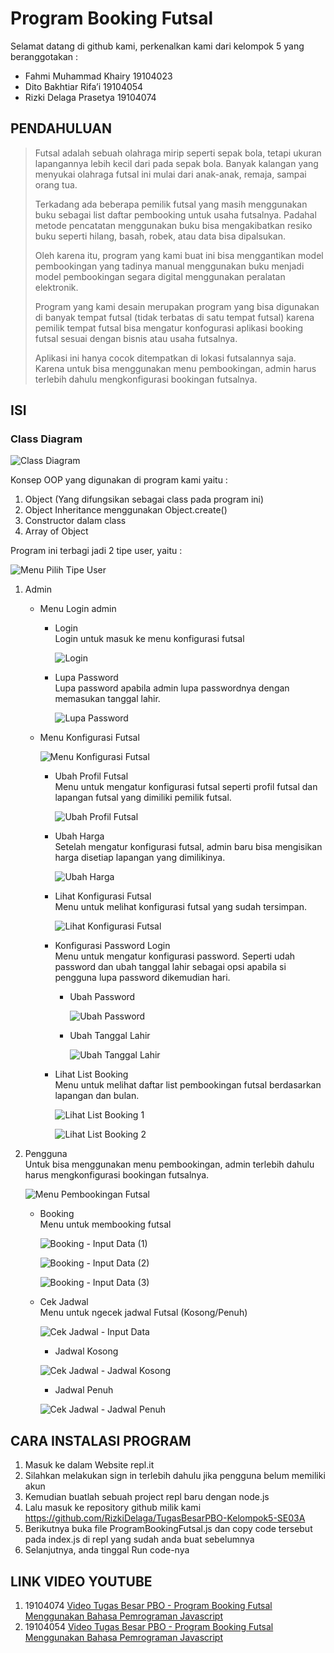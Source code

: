 # Program Booking Futsal

Selamat datang di github kami, perkenalkan kami dari kelompok 5 yang beranggotakan :
* Fahmi Muhammad Khairy     19104023
* Dito Bakhtiar Rifa’i      19104054
* Rizki Delaga Prasetya     19104074

## PENDAHULUAN

> Futsal adalah sebuah olahraga mirip seperti sepak bola, tetapi ukuran lapangannya lebih kecil dari pada sepak bola. Banyak kalangan yang menyukai olahraga futsal ini mulai dari anak-anak, remaja, sampai orang tua.
> 
> Terkadang ada beberapa pemilik futsal yang masih menggunakan buku sebagai list daftar pembooking untuk usaha futsalnya. Padahal metode pencatatan menggunakan buku bisa mengakibatkan resiko buku seperti hilang, basah, robek, atau data bisa dipalsukan.
> 
> Oleh karena itu, program yang kami buat ini bisa menggantikan model pembookingan yang tadinya manual menggunakan buku menjadi model pembookingan segara digital menggunakan peralatan elektronik.
> 
> Program yang kami desain merupakan program yang bisa digunakan di banyak tempat futsal (tidak terbatas di satu tempat futsal) karena pemilik tempat futsal bisa mengatur konfogurasi aplikasi booking futsal sesuai dengan bisnis atau usaha futsalnya.
> 
> Aplikasi ini hanya cocok ditempatkan di lokasi futsalannya saja. Karena untuk bisa menggunakan menu pembookingan, admin harus terlebih dahulu mengkonfigurasi bookingan futsalnya.


## ISI

### Class Diagram

![Class Diagram](https://github.com/RizkiDelaga/TugasBesarPBO-Kelompok5-SE03A/blob/main/Class%20Diagram%20-%20Program%20Booking%20Futsal/Class%20Diagram.png?raw=true)

Konsep OOP yang digunakan di program kami yaitu :
1. Object (Yang difungsikan sebagai class pada program ini)
2. Object Inheritance menggunakan Object.create()
3. Constructor dalam class
4. Array of Object

Program ini terbagi jadi 2 tipe user, yaitu :

![Menu Pilih Tipe User](https://raw.githubusercontent.com/RizkiDelaga/TugasBesarPBO-Kelompok5-SE03A/main/img/Menu%20Pilih%20Tipe%20User.png)

1. Admin
    * Menu Login admin
        * Login  
          Login untuk masuk ke menu konfigurasi futsal

            ![Login](https://raw.githubusercontent.com/RizkiDelaga/TugasBesarPBO-Kelompok5-SE03A/main/img/Admin/Menu%20Login%20Admin/Login/Login%20Admin.png)
            
        * Lupa Password  
          Lupa password apabila admin lupa passwordnya dengan memasukan tanggal lahir.

            ![Lupa Password](https://raw.githubusercontent.com/RizkiDelaga/TugasBesarPBO-Kelompok5-SE03A/main/img/Admin/Menu%20Login%20Admin/Lupa%20Password/Lupa%20Password.png)

    * Menu Konfigurasi Futsal  

        ![Menu Konfigurasi Futsal](https://github.com/RizkiDelaga/TugasBesarPBO-Kelompok5-SE03A/blob/main/img/Admin/Menu%20Konfigurasi%20Futsal/Menu%20Konfigurasi%20Futsal.png?raw=true)

        * Ubah Profil Futsal  
          Menu untuk mengatur konfigurasi futsal seperti profil futsal dan lapangan futsal yang dimiliki pemilik futsal.

            ![Ubah Profil Futsal](https://github.com/RizkiDelaga/TugasBesarPBO-Kelompok5-SE03A/blob/main/img/Admin/Menu%20Konfigurasi%20Futsal/Ubah%20Profil%20Futsal/Ubah%20Profil%20Futsal.png?raw=true)

        * Ubah Harga  
          Setelah mengatur konfigurasi futsal, admin baru bisa mengisikan harga disetiap lapangan yang dimilikinya.

            ![Ubah Harga](https://github.com/RizkiDelaga/TugasBesarPBO-Kelompok5-SE03A/blob/main/img/Admin/Menu%20Konfigurasi%20Futsal/Ubah%20Harga/Ubah%20Harga.png?raw=true)

        * Lihat Konfigurasi Futsal  
          Menu untuk melihat konfigurasi futsal yang sudah tersimpan.

            ![Lihat Konfigurasi Futsal](https://github.com/RizkiDelaga/TugasBesarPBO-Kelompok5-SE03A/blob/main/img/Admin/Menu%20Konfigurasi%20Futsal/Lihat%20Konfigurasi%20Futsal/Lihat%20Konfigurasi%20Futsal.png?raw=true)

        * Konfigurasi Password Login  
          Menu untuk mengatur konfigurasi password. Seperti udah password dan ubah tanggal lahir sebagai opsi apabila si pengguna lupa password dikemudian hari.
            * Ubah Password

                ![Ubah Password](https://github.com/RizkiDelaga/TugasBesarPBO-Kelompok5-SE03A/blob/main/img/Admin/Menu%20Konfigurasi%20Futsal/Konfigurasi%20Password%20Login/Ubah%20Password/Ubah%20Password.png?raw=true)

            * Ubah Tanggal Lahir

                ![Ubah Tanggal Lahir](https://github.com/RizkiDelaga/TugasBesarPBO-Kelompok5-SE03A/blob/main/img/Admin/Menu%20Konfigurasi%20Futsal/Konfigurasi%20Password%20Login/Ubah%20&%20Lihat%20Tanggal%20Lahir/Ubah%20&%20Lihat%20Tanggal%20Lahir.png?raw=true)

        * Lihat List Booking  
          Menu untuk melihat daftar list pembookingan futsal berdasarkan lapangan dan bulan.

            ![Lihat List Booking 1](https://github.com/RizkiDelaga/TugasBesarPBO-Kelompok5-SE03A/blob/main/img/Admin/Menu%20Konfigurasi%20Futsal/Lihat%20List%20Booking/Lihat%20List%20Booking%20-%20Isi%20Data.png?raw=true)

            ![Lihat List Booking 2](https://github.com/RizkiDelaga/TugasBesarPBO-Kelompok5-SE03A/blob/main/img/Admin/Menu%20Konfigurasi%20Futsal/Lihat%20List%20Booking/Lihat%20List%20Booking%20-%20Tampilkan%20Data%20Pembooking.png?raw=true)

2. Pengguna  
   Untuk bisa menggunakan menu pembookingan, admin terlebih dahulu harus mengkonfigurasi bookingan futsalnya.

    ![Menu Pembookingan Futsal](https://github.com/RizkiDelaga/TugasBesarPBO-Kelompok5-SE03A/blob/main/img/Pengguna/Menu%20Pembookingan%20Futsal.png?raw=true)

    * Booking  
      Menu untuk membooking futsal

        ![Booking - Input Data (1)](https://github.com/RizkiDelaga/TugasBesarPBO-Kelompok5-SE03A/blob/main/img/Pengguna/Booking/Booking%20-%20Input%20Data%20(1).png?raw=true)

        ![Booking - Input Data (2)](https://github.com/RizkiDelaga/TugasBesarPBO-Kelompok5-SE03A/blob/main/img/Pengguna/Booking/Booking%20-%20Input%20Data%20(2).png?raw=true)

        ![Booking - Input Data (3)](https://github.com/RizkiDelaga/TugasBesarPBO-Kelompok5-SE03A/blob/main/img/Pengguna/Booking/Booking%20-%20Input%20Data%20(3).png?raw=true)

    * Cek Jadwal  
      Menu untuk ngecek jadwal Futsal (Kosong/Penuh)

        ![Cek Jadwal - Input Data](https://github.com/RizkiDelaga/TugasBesarPBO-Kelompok5-SE03A/blob/main/img/Pengguna/Cek%20Jadwal/Cek%20Jadwal%20-%20Input%20Data.png?raw=true)

        * Jadwal Kosong

        ![Cek Jadwal - Jadwal Kosong](https://github.com/RizkiDelaga/TugasBesarPBO-Kelompok5-SE03A/blob/main/img/Pengguna/Cek%20Jadwal/Cek%20Jadwal%20-%20Jadwal%20Kosong.png?raw=true)

        * Jadwal Penuh

        ![Cek Jadwal - Jadwal Penuh](https://github.com/RizkiDelaga/TugasBesarPBO-Kelompok5-SE03A/blob/main/img/Pengguna/Cek%20Jadwal/Cek%20Jadwal%20-%20Jadwal%20Penuh.png?raw=true)

## CARA INSTALASI PROGRAM

1.	Masuk ke dalam Website repl.it
2.	Silahkan melakukan sign in terlebih dahulu jika pengguna belum memiliki akun
3.	Kemudian buatlah sebuah project repl baru dengan node.js
4.	Lalu masuk ke repository github milik kami https://github.com/RizkiDelaga/TugasBesarPBO-Kelompok5-SE03A
5.	Berikutnya buka file ProgramBookingFutsal.js dan copy code tersebut pada index.js di repl yang sudah anda buat sebelumnya
6.	Selanjutnya, anda tinggal Run code-nya

## LINK VIDEO YOUTUBE
1. 19104074 [Video Tugas Besar PBO - Program Booking Futsal Menggunakan Bahasa Pemrograman Javascript](https://www.youtube.com/watch?v=Kh5T3aojuPk)
2. 19104054 [Video Tugas Besar PBO - Program Booking Futsal Menggunakan Bahasa Pemrograman Javascript](https://www.youtube.com/watch?v=DWM5U90bF8s)
